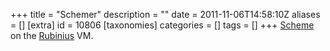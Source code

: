 +++
title = "Schemer"
description = ""
date = 2011-11-06T14:58:10Z
aliases = []
[extra]
id = 10806
[taxonomies]
categories = []
tags = []
+++
[Scheme](https://rosettacode.org/wiki/Scheme) on the [Rubinius](https://rosettacode.org/wiki/Rubinius) VM.

